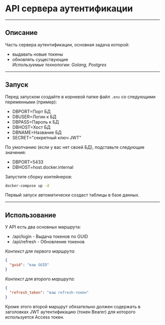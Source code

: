 # API сервера аутентификации
- --
## Описание
Часть сервера аутентификации, основная задача которой:
* выдавать новые токены
* обновлять существующие\
*Используемые технологии: Golang, Postgres*
- --
## Запуск
Перед запуском создайте в корневой папке файл `.env` со следующими переменными (пример):
* DBPORT=Порт БД
* DBUSER=Логин к БД
* DBPASS=Пароль к БД
* DBHOST=Хост БД
* DBNAME=Название БД
* SECRET="секретный ключ JWT"

По умолчанию (если у вас нет своей БД), подставьте следующие значения:
* DBPORT=5433
* DBHOST=host.docker.internal

Запустите сборку контейнеров:
```bash
docker-compose up -d
```
Первый запуск автоматически создаст таблицы в базе данных.

- --

## Использование
У API есть два основных маршрута:
* /api/login - Выдача токенов по GUID
* /api/refresh - Обновление токенов

_Контекст для первого маршрута:_
```json
{
  "guid": "ваш GUID"
}
```
_Контекст для второго маршрута:_
```json
{
  "refresh_token": "ваш refresh-токен"
}
```
Кроме этого второй маршрут обязательно должен содержать в заголовках JWT аутентификацию (токен Bearer) для которого используется Access токен.
